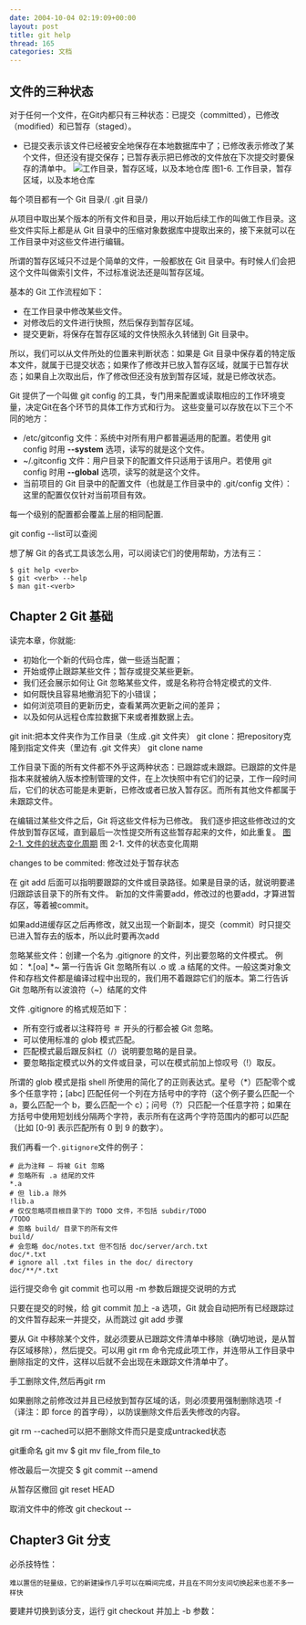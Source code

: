 ```yaml
---
date: 2004-10-04 02:19:09+00:00
layout: post
title: git help
thread: 165
categories: 文档
---
```


## 文件的三种状态

 对于任何一个文件，在Git内都只有三种状态：已提交（committed），已修改（modified）和已暂存（staged）。
- 已提交表示该文件已经被安全地保存在本地数据库中了；已修改表示修改了某个文件，但还没有提交保存；已暂存表示把已修改的文件放在下次提交时要保存的清单中。
![工作目录，暂存区域，以及本地仓库](http://git-scm.com/figures/18333fig0106-tn.png)
图1-6. 工作目录，暂存区域，以及本地仓库

每个项目都有一个 Git 目录/( .git 目录/)

从项目中取出某个版本的所有文件和目录，用以开始后续工作的叫做工作目录。这些文件实际上都是从 Git 目录中的压缩对象数据库中提取出来的，接下来就可以在工作目录中对这些文件进行编辑。

所谓的暂存区域只不过是个简单的文件，一般都放在 Git 目录中。有时候人们会把这个文件叫做索引文件，不过标准说法还是叫暂存区域。

基本的 Git 工作流程如下：

- 在工作目录中修改某些文件。
- 对修改后的文件进行快照，然后保存到暂存区域。
- 提交更新，将保存在暂存区域的文件快照永久转储到 Git 目录中。

所以，我们可以从文件所处的位置来判断状态：如果是 Git 目录中保存着的特定版本文件，就属于已提交状态；如果作了修改并已放入暂存区域，就属于已暂存状态；如果自上次取出后，作了修改但还没有放到暂存区域，就是已修改状态。

Git 提供了一个叫做 git config 的工具，专门用来配置或读取相应的工作环境变量，决定Git在各个环节的具体工作方式和行为。
这些变量可以存放在以下三个不同的地方：
- /etc/gitconfig 文件：系统中对所有用户都普遍适用的配置。若使用 git config 时用 **--system** 选项，读写的就是这个文件。
- ~/.gitconfig 文件：用户目录下的配置文件只适用于该用户。若使用 git config 时用 **--global** 选项，读写的就是这个文件。
- 当前项目的 Git 目录中的配置文件（也就是工作目录中的 .git/config 文件）：这里的配置仅仅针对当前项目有效。

每一个级别的配置都会覆盖上层的相同配置.

git config --list可以查阅


想了解 Git 的各式工具该怎么用，可以阅读它们的使用帮助，方法有三：

	$ git help <verb>
	$ git <verb> --help
	$ man git-<verb>

## Chapter 2 Git 基础

读完本章，你就能:

- 初始化一个新的代码仓库，做一些适当配置；
- 开始或停止跟踪某些文件；暂存或提交某些更新。
- 我们还会展示如何让 Git 忽略某些文件，或是名称符合特定模式的文件.
- 如何既快且容易地撤消犯下的小错误；
- 如何浏览项目的更新历史，查看某两次更新之间的差异；
- 以及如何从远程仓库拉数据下来或者推数据上去。

git init:把本文件夹作为工作目录（生成 .git 文件夹）
git clone：把repository克隆到指定文件夹（里边有 .git 文件夹）
git clone <url> name


工作目录下面的所有文件都不外乎这两种状态：已跟踪或未跟踪。已跟踪的文件是指本来就被纳入版本控制管理的文件，在上次快照中有它们的记录，工作一段时间后，它们的状态可能是未更新，已修改或者已放入暂存区。而所有其他文件都属于未跟踪文件。

在编辑过某些文件之后，Git 将这些文件标为已修改。
我们逐步把这些修改过的文件放到暂存区域，直到最后一次性提交所有这些暂存起来的文件，如此重复。
[图 2-1. 文件的状态变化周期](http://git-scm.com/figures/18333fig0201-tn.png)
图 2-1. 文件的状态变化周期

changes to be commited: 修改过处于暂存状态

在 git add 后面可以指明要跟踪的文件或目录路径。如果是目录的话，就说明要递归跟踪该目录下的所有文件。
新加的文件需要add，修改过的也要add，才算进暂存区，等着被commit。

如果add进缓存区之后再修改，就又出现一个新副本，提交（commit）时只提交已进入暂存去的版本，所以此时要再次add

忽略某些文件：创建一个名为 .gitignore 的文件，列出要忽略的文件模式。
例如：
	*.[oa]
	*~
第一行告诉 Git 忽略所有以 .o 或 .a 结尾的文件。一般这类对象文件和存档文件都是编译过程中出现的，我们用不着跟踪它们的版本。第二行告诉 Git 忽略所有以波浪符（~）结尾的文件

文件 .gitignore 的格式规范如下：

- 所有空行或者以注释符号 ＃ 开头的行都会被 Git 忽略。
- 可以使用标准的 glob 模式匹配。
- 匹配模式最后跟反斜杠（/）说明要忽略的是目录。
- 要忽略指定模式以外的文件或目录，可以在模式前加上惊叹号（!）取反。

所谓的 glob 模式是指 shell 所使用的简化了的正则表达式。星号（*）匹配零个或多个任意字符；[abc] 匹配任何一个列在方括号中的字符（这个例子要么匹配一个 a，要么匹配一个 b，要么匹配一个 c）；问号（?）只匹配一个任意字符；如果在方括号中使用短划线分隔两个字符，表示所有在这两个字符范围内的都可以匹配（比如 [0-9] 表示匹配所有 0 到 9 的数字）。

我们再看一个`.gitignore`文件的例子：

	# 此为注释 – 将被 Git 忽略
	# 忽略所有 .a 结尾的文件
	*.a
	# 但 lib.a 除外
	!lib.a
	# 仅仅忽略项目根目录下的 TODO 文件，不包括 subdir/TODO
	/TODO
	# 忽略 build/ 目录下的所有文件
	build/
	# 会忽略 doc/notes.txt 但不包括 doc/server/arch.txt
	doc/*.txt
	# ignore all .txt files in the doc/ directory
	doc/**/*.txt

运行提交命令 git commit
也可以用 -m 参数后跟提交说明的方式

只要在提交的时候，给 git commit 加上 -a 选项，Git 就会自动把所有已经跟踪过的文件暂存起来一并提交，从而跳过 git add 步骤

要从 Git 中移除某个文件，就必须要从已跟踪文件清单中移除（确切地说，是从暂存区域移除），然后提交。可以用 git rm 命令完成此项工作，并连带从工作目录中删除指定的文件，这样以后就不会出现在未跟踪文件清单中了。

手工删除文件,然后再git rm

如果删除之前修改过并且已经放到暂存区域的话，则必须要用强制删除选项 -f（译注：即 force 的首字母），以防误删除文件后丢失修改的内容。


git rm --cached可以把不删除文件而只是变成untracked状态

git重命名 git mv
	$ git mv file_from file_to

修改最后一次提交
$ git commit --amend

从暂存区撤回
	git reset HEAD 

取消文件中的修改
	git checkout --


## Chapter3 Git 分支

必杀技特性：

	难以置信的轻量级，它的新建操作几乎可以在瞬间完成，并且在不同分支间切换起来也差不多一样快

要建并切换到该分支，运行 git checkout 并加上 -b 参数：





